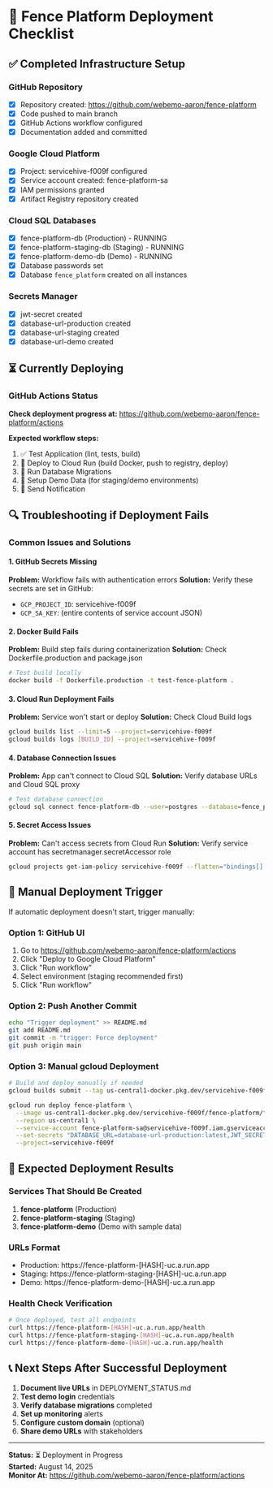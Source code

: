 # 🚀 Fence Platform Deployment Checklist

## ✅ Completed Infrastructure Setup

### GitHub Repository
- [x] Repository created: https://github.com/webemo-aaron/fence-platform
- [x] Code pushed to main branch
- [x] GitHub Actions workflow configured
- [x] Documentation added and committed

### Google Cloud Platform  
- [x] Project: servicehive-f009f configured
- [x] Service account created: fence-platform-sa
- [x] IAM permissions granted
- [x] Artifact Registry repository created

### Cloud SQL Databases
- [x] fence-platform-db (Production) - RUNNING
- [x] fence-platform-staging-db (Staging) - RUNNING  
- [x] fence-platform-demo-db (Demo) - RUNNING
- [x] Database passwords set
- [x] Database `fence_platform` created on all instances

### Secrets Manager
- [x] jwt-secret created
- [x] database-url-production created
- [x] database-url-staging created
- [x] database-url-demo created

## ⏳ Currently Deploying

### GitHub Actions Status
**Check deployment progress at:**
https://github.com/webemo-aaron/fence-platform/actions

**Expected workflow steps:**
1. ✅ Test Application (lint, tests, build)
2. 🔄 Deploy to Cloud Run (build Docker, push to registry, deploy)
3. 🔄 Run Database Migrations
4. 🔄 Setup Demo Data (for staging/demo environments)
5. 🔄 Send Notification

## 🔍 Troubleshooting if Deployment Fails

### Common Issues and Solutions

#### 1. GitHub Secrets Missing
**Problem:** Workflow fails with authentication errors
**Solution:** Verify these secrets are set in GitHub:
- `GCP_PROJECT_ID`: servicehive-f009f
- `GCP_SA_KEY`: (entire contents of service account JSON)

#### 2. Docker Build Fails
**Problem:** Build step fails during containerization
**Solution:** Check Dockerfile.production and package.json
```bash
# Test build locally
docker build -f Dockerfile.production -t test-fence-platform .
```

#### 3. Cloud Run Deployment Fails  
**Problem:** Service won't start or deploy
**Solution:** Check Cloud Build logs
```bash
gcloud builds list --limit=5 --project=servicehive-f009f
gcloud builds logs [BUILD_ID] --project=servicehive-f009f
```

#### 4. Database Connection Issues
**Problem:** App can't connect to Cloud SQL
**Solution:** Verify database URLs and Cloud SQL proxy
```bash
# Test database connection
gcloud sql connect fence-platform-db --user=postgres --database=fence_platform
```

#### 5. Secret Access Issues
**Problem:** Can't access secrets from Cloud Run
**Solution:** Verify service account has secretmanager.secretAccessor role
```bash
gcloud projects get-iam-policy servicehive-f009f --flatten="bindings[].members" --filter="bindings.members:fence-platform-sa"
```

## 📱 Manual Deployment Trigger

If automatic deployment doesn't start, trigger manually:

### Option 1: GitHub UI
1. Go to https://github.com/webemo-aaron/fence-platform/actions
2. Click "Deploy to Google Cloud Platform"
3. Click "Run workflow"
4. Select environment (staging recommended first)
5. Click "Run workflow"

### Option 2: Push Another Commit
```bash
echo "Trigger deployment" >> README.md
git add README.md
git commit -m "trigger: Force deployment"
git push origin main
```

### Option 3: Manual gcloud Deployment
```bash
# Build and deploy manually if needed
gcloud builds submit --tag us-central1-docker.pkg.dev/servicehive-f009f/fence-platform/fence-platform:manual --project=servicehive-f009f

gcloud run deploy fence-platform \
  --image us-central1-docker.pkg.dev/servicehive-f009f/fence-platform/fence-platform:manual \
  --region us-central1 \
  --service-account fence-platform-sa@servicehive-f009f.iam.gserviceaccount.com \
  --set-secrets "DATABASE_URL=database-url-production:latest,JWT_SECRET=jwt-secret:latest" \
  --project=servicehive-f009f
```

## 🎯 Expected Deployment Results

### Services That Should Be Created
1. **fence-platform** (Production)
2. **fence-platform-staging** (Staging)  
3. **fence-platform-demo** (Demo with sample data)

### URLs Format
- Production: https://fence-platform-[HASH]-uc.a.run.app
- Staging: https://fence-platform-staging-[HASH]-uc.a.run.app
- Demo: https://fence-platform-demo-[HASH]-uc.a.run.app

### Health Check Verification
```bash
# Once deployed, test all endpoints
curl https://fence-platform-[HASH]-uc.a.run.app/health
curl https://fence-platform-staging-[HASH]-uc.a.run.app/health  
curl https://fence-platform-demo-[HASH]-uc.a.run.app/health
```

## 📞 Next Steps After Successful Deployment

1. **Document live URLs** in DEPLOYMENT_STATUS.md
2. **Test demo login** credentials
3. **Verify database migrations** completed
4. **Set up monitoring** alerts
5. **Configure custom domain** (optional)
6. **Share demo URLs** with stakeholders

---

**Status:** ⏳ Deployment in Progress  
**Started:** August 14, 2025  
**Monitor At:** https://github.com/webemo-aaron/fence-platform/actions